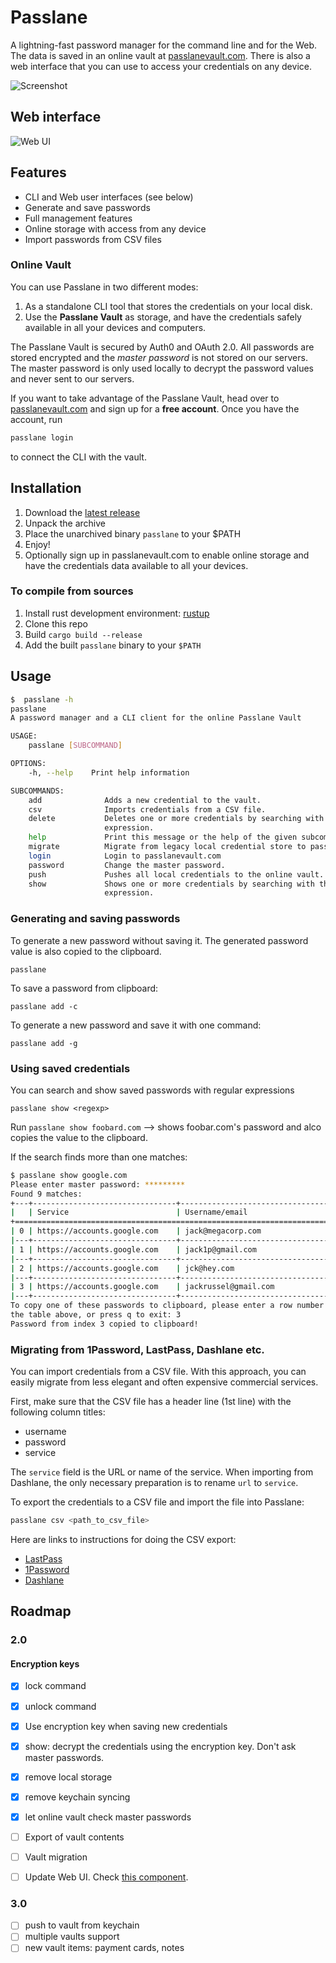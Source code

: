 # Passlane

A lightning-fast password manager for the command line and for the Web. The data is saved in an online vault at [passlanevault.com](https://passlanevault.com). There is also a web interface that you can use to access your credentials on any device.

![Screenshot](https://i.imgur.com/TMB8DbS.webp)

## Web interface

![Web UI](https://i.imgur.com/Gr6Ae7F_d.webp?maxwidth=300&fidelity=grand)

## Features

- CLI and Web user interfaces (see below)
- Generate and save passwords
- Full management features
- Online storage with access from any device
- Import passwords from CSV files

### Online Vault

You can use Passlane in two different modes:

1. As a standalone CLI tool that stores the credentials on your local disk.
2. Use the **Passlane Vault** as storage, and have the credentials safely available in all your devices and computers.

The Passlane Vault is secured by Auth0 and OAuth 2.0. All passwords are stored encrypted and the _master password_ is not stored on our servers. The master password is only used locally to decrypt the password values and never sent to our servers.

If you want to take advantage of the Passlane Vault, head over to [passlanevault.com](https://passlanevault.com) and sign up for a **free account**. Once you have the account, run

```bash
passlane login
```

to connect the CLI with the vault.

## Installation

1. Download the [latest release](https://github.com/anssip/passlane/releases)
2. Unpack the archive
3. Place the unarchived binary `passlane` to your $PATH
4. Enjoy!
5. Optionally sign up in passlanevault.com to enable online storage and have the credentials data available to all your devices.

### To compile from sources

1. Install rust development environment: [rustup](https://rustup.rs)
2. Clone this repo
3. Build `cargo build --release`
4. Add the built `passlane` binary to your `$PATH`

## Usage

```bash
$  passlane -h
passlane
A password manager and a CLI client for the online Passlane Vault

USAGE:
    passlane [SUBCOMMAND]

OPTIONS:
    -h, --help    Print help information

SUBCOMMANDS:
    add              Adds a new credential to the vault.
    csv              Imports credentials from a CSV file.
    delete           Deletes one or more credentials by searching with the specified regular
                     expression.
    help             Print this message or the help of the given subcommand(s)
    migrate          Migrate from legacy local credential store to passlane version 1.0 format
    login            Login to passlanevault.com
    password         Change the master password.
    push             Pushes all local credentials to the online vault.
    show             Shows one or more credentials by searching with the specified regular
                     expression.
```

### Generating and saving passwords

To generate a new password without saving it. The generated password value is also copied to the clipboard.

```
passlane
```

To save a password from clipboard:

```
passlane add -c
```

To generate a new password and save it with one command:

```
passlane add -g
```

### Using saved credentials

You can search and show saved passwords with regular expressions

```
passlane show <regexp>
```

Run `passlane show foobard.com` --> shows foobar.com's password and alco copies the value to the clipboard.

If the search finds more than one matches:

```bash
$ passlane show google.com
Please enter master password: *********
Found 9 matches:
+---+--------------------------------+------------------------------------+
|   | Service                        | Username/email                     |
+=========================================================================+
| 0 | https://accounts.google.com    | jack@megacorp.com                  |
|---+--------------------------------+------------------------------------|
| 1 | https://accounts.google.com    | jack1p@gmail.com                   |
|---+--------------------------------+------------------------------------|
| 2 | https://accounts.google.com    | jck@hey.com                        |
|---+--------------------------------+------------------------------------|
| 3 | https://accounts.google.com    | jackrussel@gmail.com               |
|---+--------------------------------+------------------------------------|
To copy one of these passwords to clipboard, please enter a row number from
the table above, or press q to exit: 3
Password from index 3 copied to clipboard!
```

### Migrating from 1Password, LastPass, Dashlane etc.

You can import credentials from a CSV file. With this approach, you can easily migrate from less elegant and often expensive commercial services.

First, make sure that the CSV file has a header line (1st line) with the following column titles:

- username
- password
- service

The `service` field is the URL or name of the service. When importing from Dashlane, the only necessary preparation is to rename `url` to `service`.

To export the credentials to a CSV file and import the file into Passlane:

```bash
passlane csv <path_to_csv_file>
```

Here are links to instructions for doing the CSV export:

- [LastPass](https://support.lastpass.com/help/how-do-i-nbsp-export-stored-data-from-lastpass-using-a-generic-csv-file)
- [1Password](https://support.1password.com/export/)
- [Dashlane](https://support.dashlane.com/hc/en-us/articles/202625092-Export-your-passwords-from-Dashlane)

## Roadmap

### 2.0

#### Encryption keys

- [x] lock command
- [x] unlock command

- [x] Use encryption key when saving new credentials
- [x] show: decrypt the credentials using the encryption key. Don't ask master passwords.
- [x] remove local storage
- [x] remove keychain syncing
- [x] let online vault check master passwords
- [ ] Export of vault contents
- [ ] Vault migration
- [ ] Update Web UI. Check [this component](https://github.com/tbleckert/react-select-search).

### 3.0

- [ ] push to vault from keychain
- [ ] multiple vaults support
- [ ] new vault items: payment cards, notes
